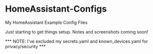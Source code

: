 # HomeAssistant-Configs
My HomeAssistant Example Config Files

Just starting to get things setup. Notes and screenshots coming soon!

*** NOTE: I've excluded my secrets.yaml and known_devices.yaml for privacy/security ***

